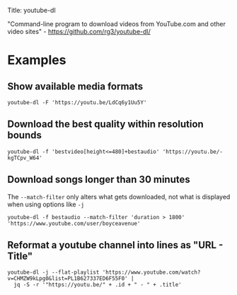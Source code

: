 Title: youtube-dl

"Command-line program to download videos from YouTube.com and other video sites" - <https://github.com/rg3/youtube-dl/>

# Examples

## Show available media formats

```
youtube-dl -F 'https://youtu.be/LdCq6y1Uu5Y'
```

## Download the best quality within resolution bounds

```
youtube-dl -f 'bestvideo[height<=480]+bestaudio' 'https://youtu.be/-kgTCpv_W64'
```

## Download songs longer than 30 minutes

The `--match-filter` only alters what gets downloaded, not what is displayed when using options like `-j`

```
youtube-dl -f bestaudio --match-filter 'duration > 1800' 'https://www.youtube.com/user/boyceavenue'
```

## Reformat a youtube channel into lines as "URL - Title"

```
youtube-dl -j --flat-playlist 'https://www.youtube.com/watch?v=CHMZW9kLpg0&list=PL1B627337ED6F55F0' |
  jq -S -r '"https://youtu.be/" + .id + " - " + .title'
```
